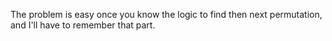 The problem is easy once you know the logic to find then next permutation, and I'll have to remember that part.